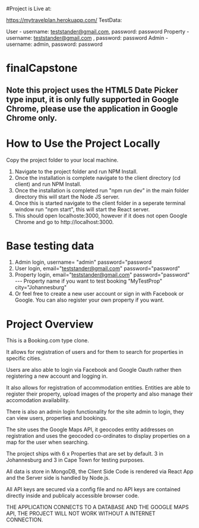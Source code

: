 #Project is Live at:

https://mytravelplan.herokuapp.com/
TestData:

User - username: teststander@gmail.com, password: password
Property - username: teststander@gmail.com , password: password
Admin - username: admin, password: password


# finalCapstone

## Note this project uses the HTML5 Date Picker type input, it is only fully supported in Google Chrome, please use the application in Google Chrome only.

# How to Use the Project Locally

Copy the project folder to your local machine.

1. Navigate to the project folder and run NPM Install.
2. Once the installation is complete navigate to the client directory (cd client) and run NPM Install.
3. Once the installation is completed run "npm run dev" in the main folder directory this will start the Node JS server.
4. Once this is started navigate to the client folder in a seperate terminal window run "npm start", this will start the React server.
5. This should open localhoste:3000, however if it does not open Google Chrome and go to http://localhost:3000.

# Base testing data

1. Admin login, username= "admin" password="password
2. User login, email="teststander@gmail.com" password="password"
3. Property login, email="teststander@gmail.com" password="password" --- Property name if you want to test booking "MyTestProp" city="Johannesburg"
4. Or feel free to create a new user account or sign in with Facebook or Google. You can also register your own property if you want.

# Project Overview

This is a Booking.com type clone.

It allows for registration of users and for them to search for properties in specific cities.

Users are also able to login via Facebook and Google Oauth rather then registering a new account and logging in.

It also allows for registration of accommodation entities. Entities are able
to register their property, upload images of the property and also manage their accomodation availability.

There is also an admin login functionality for the site admin to login, they can view users, properties and bookings.

The site uses the Google Maps API, it geocodes entity addresses on registration and uses the geocoded co-ordinates to
display properties on a map for the user when searching.

The project ships with 6 x Properties that are set by default. 3 in Johannesburg and 3 in Cape
Town for testing purposes.

All data is store in MongoDB, the Client Side Code is rendered via React App and the Server side is handled by Node.js.

All API keys are secured via a config file and no API keys are contained directly inside and publicaly accessible browser code.

THE APPLICATION CONNECTS TO A DATABASE AND THE GOOGLE MAPS API, THE PROJECT WILL NOT WORK WITHOUT A INTERNET CONNECTION.

